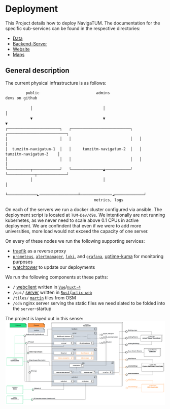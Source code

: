 # Deployment

This Project details how to deploy NavigaTUM.
The documentation for the specific sub-services can be found in the respective directories:

- [Data](../data/README.md)
- [Backend-Server](../server/README.md)
- [Website](../webclient/README.md)
- [Maps](../map/README.md)

## General description

The current physical infrastructure is as follows:

```
         public                         admins                     devs on github      
                                                                                       
           │                               │                            │
           ▼                               ▼                            ▼              
┌───────────────────────┐   ┌──────────────────────────┐   ┌──────────────────────────┐
│                       │   │                          │   │                          │
│  tumzitm-navigatum-1  │   │     tumzitm-navigatum-2  │   │   tumzitm-navigatum-3    │
│                       │   │                          │   │                          │
└──────────┬────────────┘   └──────────────▲───────────┘   └────────────┬─────────────┘
           │                               │                            │             
           └─────────────►─────────────────┴──────────────◄─────────────┘              
                                       metrics, logs                                   
```

On each of the servers we run a docker cluster configured via ansible.
The deployment script is located at `TUM-Dev/d9s`.
We intentionally are not running kubernetes, as we never need to scale above 0.1 CPUs in active deployment.
We are confindent that even if we were to add more universities, more load would not exceed the capacity of one server.

On every of these nodes we run the following supporting services:

- [traefik](https://traefik.io/) as a reverse proxy
- [`prometeus`](https://prometheus.io/), [`alertmanager`](https://prometheus.io/docs/alerting/latest/alertmanager/), [
  `loki`](https://grafana.com/),
  and [`grafana`](https://grafana.com/),  [uptime-kuma](https://github.com/louislam/uptime-kuma) for monitoring purposes
- [watchtower](https://containrrr.dev/watchtower/) to update our deployments

We run the following components at these paths:

- `/` [webclient](../webclient) written in [`Vue`](https://vuejs.org/)/[`nuxt-4`](https://nuxt.dev)
- `/api/` [server](../server) written in [`Rust`](https://www.rust-lang.org/)/[`actix-web`](https://actix.rs/)
- `/tiles/` [`martin`](https://martin.maplibre.org/) tiles from OSM
- `/cdn` nginx server serving the static files we need
  slated to be folded into the `server`-startup

The project is layed out in this sense:  
![deployment diagram, of how the different components interact](../resources/deployment/Deployment_Overview.png)
